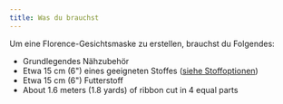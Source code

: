 ```yaml
---
title: Was du brauchst
---
```


Um eine Florence-Gesichtsmaske zu erstellen, brauchst du Folgendes:

- Grundlegendes Nähzubehör
- Etwa 15 cm (6") eines geeigneten Stoffes ([siehe Stoffoptionen](/docs/patterns/florence/fabric/))
- Etwa 15 cm (6") Futterstoff
- About 1.6 meters (1.8 yards) of ribbon cut in 4 equal parts
